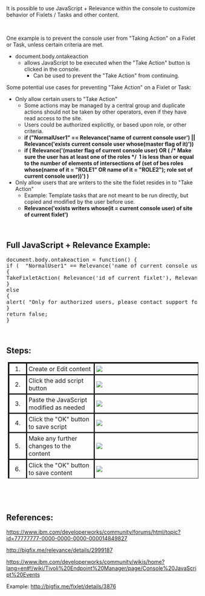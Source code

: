 
<div><p dir="ltr">
	&nbsp;</p>
<p dir="ltr">
	It is possible to use JavaScript + Relevance within the console to customize behavior of Fixlets / Tasks and other content.</p>
<p dir="ltr">
	&nbsp;</p>
<p dir="ltr">
	One example is to prevent the console user from "Taking Action" on a Fixlet or Task, unless certain criteria are met.</p>
<ul dir="ltr">
	<li>
		document.body.ontakeaction
		<ul>
			<li>
				allows JavaScript to be executed when the "Take Action" button is clicked in the console.
				<ul>
					<li>
						Can be used to prevent the "Take Action" from continuing.&nbsp;</li>
				</ul>
			</li>
		</ul>
	</li>
</ul>
<p dir="ltr">
	Some potential use cases for preventing "Take Action" on a Fixlet or Task:</p>
<ul dir="ltr">
	<li>
		Only allow certain users to "Take Action"
		<ul>
			<li>
				Some actions may be managed by a central group and duplicate actions should not be taken by other operators, even if they have read access to the site.</li>
			<li>
				Users could be authorized explicitly, or based upon role, or other criteria.</li>
			<li>
				<strong>if ("NormalUser1" == Relevance('name of current console user') || Relevance('exists current console user whose(master flag of it)'))</strong></li>
			<li>
				<strong>if ( Relevance('(master flag of current console user) OR ( /* Make sure the user has at least one of the roles */ &nbsp;1 is less than or equal to the number of elements of intersections of (set of bes roles whose(name of it = "ROLE1" OR name of it = "ROLE2"); role set of current console user))')&nbsp;)</strong></li>
		</ul>
	</li>
	<li>
		Only allow users that are writers to the site the fixlet resides in to "Take Action"
		<ul>
			<li>
				Example: Template tasks that are not meant to be run directly, but copied and modified by the user before use.</li>
			<li>
				<strong>Relevance('exists writers whose(it = current console user) of site of current fixlet')</strong></li>
		</ul>
	</li>
</ul>
<p dir="ltr">
	&nbsp;</p>
<h2 dir="ltr">
	Full JavaScript + Relevance Example:</h2>
<pre dir="ltr">
document.body.ontakeaction = function() { 
if (  "NormalUser1" == Relevance('name of current console user')  ||  Relevance('(master flag of current console user) OR ( /* Make sure the user has at least one of the roles */ &nbsp;1 is less than or equal to the number of elements of intersections of (set of bes roles whose(name of it = "ROLE1" OR name of it = "ROLE2"); role set of current console user))') &nbsp;) 
{ 
TakeFixletAction( Relevance('id of current fixlet'), Relevance('id of current bes site'), "Action1", {}, {} ); 
} 
else 
{ 
alert( "Only for authorized users, please contact support for assistance." ); 
} 
return false; 
} </pre>
<p dir="ltr">
	&nbsp;</p>
<h2 dir="ltr">
	Steps:</h2>
<table border="0" dir="ltr" style="width: 100%;">
	<tbody>
		<tr>
			<td style="width: 58px; text-align: center;">
				1.</td>
			<td style="width: 262px;">
				Create or Edit content</td>
			<td style="width: 531px;">
				<img lconnwikiparamattachmentname="TakeAction_JavaScript_Relevance_1.PNG" src="http://www.ibm.com/developerworks/community/wikis/form/anonymous/api/wiki/90553c0b-42eb-4df0-9556-d3c2e0ac4c52/page/ac74ae17-0874-41b0-b0f4-fe9e757d479f/attachment/399188f8-b35f-4095-99ec-4e3e0b1aae58/media/TakeAction_JavaScript_Relevance_1.PNG" lconnwikiparamwikipage="IEM Console JavaScript + Relevance" lconnwikimacro="image"></img></td>
		</tr>
		<tr>
			<td style="width: 58px; text-align: center;">
				2.</td>
			<td style="width: 262px;">
				Click the add script button</td>
			<td style="width: 531px;">
				<img lconnwikiparamattachmentname="TakeAction_JavaScript_Relevance_1B.png" src="http://www.ibm.com/developerworks/community/wikis/form/anonymous/api/wiki/90553c0b-42eb-4df0-9556-d3c2e0ac4c52/page/ac74ae17-0874-41b0-b0f4-fe9e757d479f/attachment/37f4fa19-017c-4937-acf8-b1e2bf6959f7/media/TakeAction_JavaScript_Relevance_1B.png" lconnwikiparamwikipage="IEM Console JavaScript + Relevance" lconnwikimacro="image"></img></td>
		</tr>
		<tr>
			<td style="width: 58px; text-align: center;">
				3.</td>
			<td style="width: 262px;">
				Paste the JavaScript modified as needed</td>
			<td style="width: 531px;">
				<img lconnwikiparamattachmentname="TakeAction_JavaScript_Relevance_2.PNG" src="http://www.ibm.com/developerworks/community/wikis/form/anonymous/api/wiki/90553c0b-42eb-4df0-9556-d3c2e0ac4c52/page/ac74ae17-0874-41b0-b0f4-fe9e757d479f/attachment/d918b83a-3710-489e-8e8e-fda73feb85e8/media/TakeAction_JavaScript_Relevance_2.PNG" lconnwikiparamwikipage="IEM Console JavaScript + Relevance" lconnwikimacro="image"></img></td>
		</tr>
		<tr>
			<td style="width: 58px; text-align: center;">
				4.</td>
			<td style="width: 262px;">
				Click the "OK" button to save script</td>
			<td style="width: 531px;">
				<img lconnwikiparamattachmentname="TakeAction_JavaScript_Relevance_2B.png" src="http://www.ibm.com/developerworks/community/wikis/form/anonymous/api/wiki/90553c0b-42eb-4df0-9556-d3c2e0ac4c52/page/ac74ae17-0874-41b0-b0f4-fe9e757d479f/attachment/6b92db14-2db0-4579-a211-5af537bc3e6a/media/TakeAction_JavaScript_Relevance_2B.png" lconnwikiparamwikipage="IEM Console JavaScript + Relevance" lconnwikimacro="image"></img></td>
		</tr>
		<tr>
			<td style="width: 58px; text-align: center;">
				5.</td>
			<td style="width: 262px;">
				Make any further changes to the content</td>
			<td style="width: 531px;">
				<img lconnwikiparamattachmentname="TakeAction_JavaScript_Relevance_3.PNG" src="http://www.ibm.com/developerworks/community/wikis/form/anonymous/api/wiki/90553c0b-42eb-4df0-9556-d3c2e0ac4c52/page/ac74ae17-0874-41b0-b0f4-fe9e757d479f/attachment/bad9d5e5-49b6-487a-9193-2631746e0a31/media/TakeAction_JavaScript_Relevance_3.PNG" lconnwikiparamwikipage="IEM Console JavaScript + Relevance" lconnwikimacro="image"></img></td>
		</tr>
		<tr>
			<td style="width: 58px; text-align: center;">
				6.</td>
			<td style="width: 262px;">
				Click the "OK" button to save content</td>
			<td style="width: 531px;">
				<img lconnwikiparamattachmentname="TakeAction_JavaScript_Relevance_3B.png" src="http://www.ibm.com/developerworks/community/wikis/form/anonymous/api/wiki/90553c0b-42eb-4df0-9556-d3c2e0ac4c52/page/ac74ae17-0874-41b0-b0f4-fe9e757d479f/attachment/1aa05e1c-3c9e-4a32-9477-cbe2cf97e540/media/TakeAction_JavaScript_Relevance_3B.png" lconnwikiparamwikipage="IEM Console JavaScript + Relevance" lconnwikimacro="image"></img></td>
		</tr>
	</tbody>
</table>
<p dir="ltr">
	&nbsp;</p>
<p dir="ltr">
	&nbsp;</p>
<h2 dir="ltr">
	References:</h2>
<p dir="ltr">
	<a href="https://www.ibm.com/developerworks/community/forums/html/topic?id=77777777-0000-0000-0000-000014849827">https://www.ibm.com/developerworks/community/forums/html/topic?id=77777777-0000-0000-0000-000014849827</a></p>
<p dir="ltr">
	<a href="http://bigfix.me/relevance/details/2999187">http://bigfix.me/relevance/details/2999187</a></p>
<p dir="ltr">
	<a wiki="Tivoli Endpoint Manager" href="https://www.ibm.com/developerworks/community/wikis/home?lang=en#!/wiki/Tivoli%20Endpoint%20Manager/page/Console%20JavaScript%20Events" id="wikiLink1412951356465" page="Console JavaScript Events">https://www.ibm.com/developerworks/community/wikis/home?lang=en#!/wiki/Tivoli%20Endpoint%20Manager/page/Console%20JavaScript%20Events</a></p>
<p dir="ltr">
	Example:&nbsp;<a href="http://bigfix.me/fixlet/details/3876">http://bigfix.me/fixlet/details/3876</a></p></div>

<STYLE type="text/css">TABLE { border-collapse: collapse; border-top: 1px; border-left: 1px; border-style: solid; margin: 4px; }TD, TH { border-bottom: 1px; border-right: 1px; border-style: solid; padding: 4px; }TH { background-color: #D8D8D8; }</STYLE>
